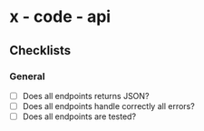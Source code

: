 # x - code - api

## Checklists

### General

-   [ ] Does all endpoints returns JSON?
-   [ ] Does all endpoints handle correctly all errors?
-   [ ] Does all endpoints are tested?
